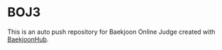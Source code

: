 # BOJ3
This is an auto push repository for Baekjoon Online Judge created with [BaekjoonHub](https://github.com/BaekjoonHub/BaekjoonHub).
